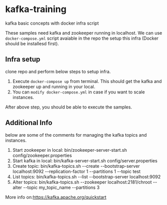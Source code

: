 # kafka-training
kafka basic concepts with docker infra script

These samples need kafka and zookeeper running in localhost. We can use `docker-compose.yml` script avaiable in the repo the setup this infra (Docker should be installesd first).

## Infra setup
clone repo and perform below steps to setup infra.
 1. Execute `docker-compose up` from terminal. This should get the kafka and zookeeper up and running in your local.
 2. You can `modify docker-compose.yml` in case if you want to scale instances.

After above step, you should be able to execute the samples. 
 
## Additional Info
below are some of the comments for managing the kafka topics and instances.
1. Start zookeeper in local: bin/zookeeper-server-start.sh config/zookeeper.properties
2. Start kafka in local: bin/kafka-server-start.sh config/server.properties
3. Create topic: bin/kafka-topics.sh --create --bootstrap-server localhost:9092 --replication-factor 1 --partitions 1 --topic test
4. List topics: bin/kafka-topics.sh --list --bootstrap-server localhost:9092
5. Alter topics: bin/kafka-topics.sh --zookeeper localhost:2181/chroot --alter --topic my_topic_name --partitions 3

More info on:https://kafka.apache.org/quickstart
